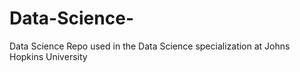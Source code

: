 # Data-Science-
Data Science Repo used in the  Data Science specialization at Johns Hopkins University
